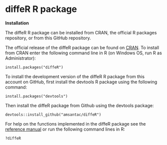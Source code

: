 diffeR R package
======

**Installation**

The diffeR R package can be installed from CRAN, the official R packages repository, or from this GitHub repository.

The official release of the diffeR package can be found on [CRAN](http://cran.r-project.org/package=diffeR). To install from CRAN enter the following command line in R (on Windows OS, run R as Administrator): 

```{r}
install.packages("diffeR")
```

To install the development version of the diffeR R package from this account on GitHub, first install the devtools R package using the following command:

```{r}
install.packages("devtools")
```

Then install the diffeR package from Github using the devtools package:

```{r}
devtools::install_github("amsantac/diffeR")
```

For help on the functions implemented in the diffeR package see the [reference manual](/diffeR-manual.pdf) or run the following command lines in R:

```{r}
?diffeR
```

